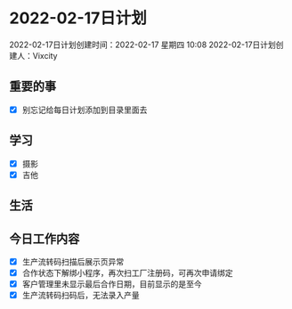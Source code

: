 # 2022-02-17日计划

2022-02-17日计划创建时间：2022-02-17 星期四  10:08
2022-02-17日计划创建人：Vixcity

## 重要的事
- [x] 别忘记给每日计划添加到目录里面去

## 学习
- [x] 摄影
- [x] 吉他

## 生活

## 今日工作内容
- [x] 生产流转码扫描后展示页异常
- [x] 合作状态下解绑小程序，再次扫工厂注册码，可再次申请绑定
- [x] 客户管理里未显示最后合作日期，目前显示的是至今
- [x] 生产流转码扫码后，无法录入产量